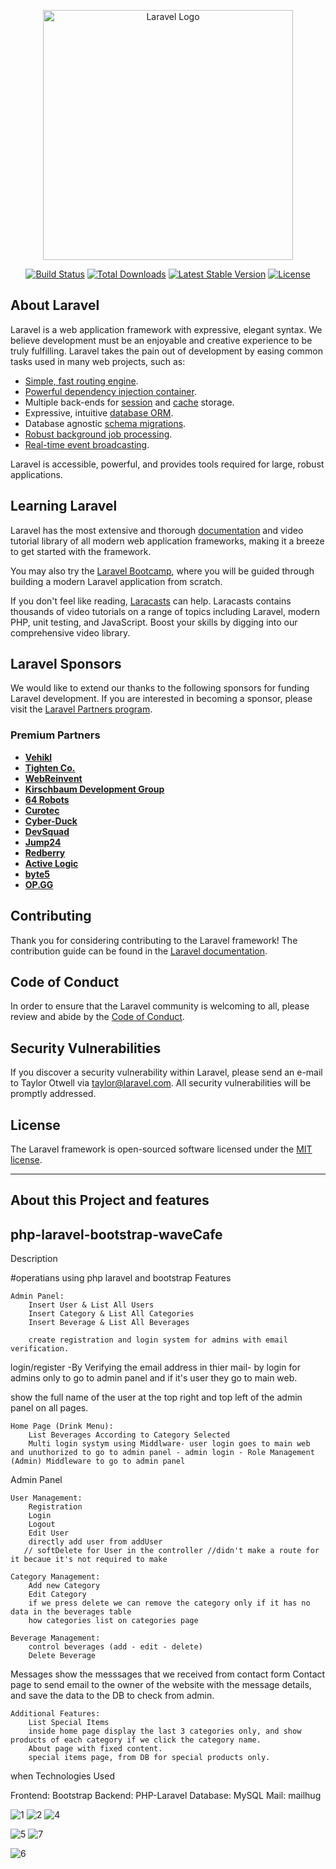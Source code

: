<p align="center"><a href="https://laravel.com" target="_blank"><img src="https://raw.githubusercontent.com/laravel/art/master/logo-lockup/5%20SVG/2%20CMYK/1%20Full%20Color/laravel-logolockup-cmyk-red.svg" width="400" alt="Laravel Logo"></a></p>

<p align="center">
<a href="https://github.com/laravel/framework/actions"><img src="https://github.com/laravel/framework/workflows/tests/badge.svg" alt="Build Status"></a>
<a href="https://packagist.org/packages/laravel/framework"><img src="https://img.shields.io/packagist/dt/laravel/framework" alt="Total Downloads"></a>
<a href="https://packagist.org/packages/laravel/framework"><img src="https://img.shields.io/packagist/v/laravel/framework" alt="Latest Stable Version"></a>
<a href="https://packagist.org/packages/laravel/framework"><img src="https://img.shields.io/packagist/l/laravel/framework" alt="License"></a>
</p>

## About Laravel

Laravel is a web application framework with expressive, elegant syntax. We believe development must be an enjoyable and creative experience to be truly fulfilling. Laravel takes the pain out of development by easing common tasks used in many web projects, such as:

- [Simple, fast routing engine](https://laravel.com/docs/routing).
- [Powerful dependency injection container](https://laravel.com/docs/container).
- Multiple back-ends for [session](https://laravel.com/docs/session) and [cache](https://laravel.com/docs/cache) storage.
- Expressive, intuitive [database ORM](https://laravel.com/docs/eloquent).
- Database agnostic [schema migrations](https://laravel.com/docs/migrations).
- [Robust background job processing](https://laravel.com/docs/queues).
- [Real-time event broadcasting](https://laravel.com/docs/broadcasting).

Laravel is accessible, powerful, and provides tools required for large, robust applications.

## Learning Laravel

Laravel has the most extensive and thorough [documentation](https://laravel.com/docs) and video tutorial library of all modern web application frameworks, making it a breeze to get started with the framework.

You may also try the [Laravel Bootcamp](https://bootcamp.laravel.com), where you will be guided through building a modern Laravel application from scratch.

If you don't feel like reading, [Laracasts](https://laracasts.com) can help. Laracasts contains thousands of video tutorials on a range of topics including Laravel, modern PHP, unit testing, and JavaScript. Boost your skills by digging into our comprehensive video library.

## Laravel Sponsors

We would like to extend our thanks to the following sponsors for funding Laravel development. If you are interested in becoming a sponsor, please visit the [Laravel Partners program](https://partners.laravel.com).

### Premium Partners

- **[Vehikl](https://vehikl.com/)**
- **[Tighten Co.](https://tighten.co)**
- **[WebReinvent](https://webreinvent.com/)**
- **[Kirschbaum Development Group](https://kirschbaumdevelopment.com)**
- **[64 Robots](https://64robots.com)**
- **[Curotec](https://www.curotec.com/services/technologies/laravel/)**
- **[Cyber-Duck](https://cyber-duck.co.uk)**
- **[DevSquad](https://devsquad.com/hire-laravel-developers)**
- **[Jump24](https://jump24.co.uk)**
- **[Redberry](https://redberry.international/laravel/)**
- **[Active Logic](https://activelogic.com)**
- **[byte5](https://byte5.de)**
- **[OP.GG](https://op.gg)**

## Contributing

Thank you for considering contributing to the Laravel framework! The contribution guide can be found in the [Laravel documentation](https://laravel.com/docs/contributions).

## Code of Conduct

In order to ensure that the Laravel community is welcoming to all, please review and abide by the [Code of Conduct](https://laravel.com/docs/contributions#code-of-conduct).

## Security Vulnerabilities

If you discover a security vulnerability within Laravel, please send an e-mail to Taylor Otwell via [taylor@laravel.com](mailto:taylor@laravel.com). All security vulnerabilities will be promptly addressed.

## License

The Laravel framework is open-sourced software licensed under the [MIT license](https://opensource.org/licenses/MIT).



---------
## About this Project and features
 ## php-laravel-bootstrap-waveCafe
Description

#operatians using php laravel and bootstrap
Features

    Admin Panel:
        Insert User & List All Users
        Insert Category & List All Categories
        Insert Beverage & List All Beverages

        create registration and login system for admins with email verification.
        
login/register -By Verifying the email address in thier mail- by login for admins only to go to admin panel and if it's user they go to main web.

show the full name of the user at the top right and top left of the admin panel on all pages.

    Home Page (Drink Menu):
        List Beverages According to Category Selected
        Multi login systym using Middlware- user login goes to main web and unuthorized to go to admin panel - admin login - Role Management (Admin) Middleware to go to admin panel

        
Admin Panel

    User Management:
        Registration
        Login
        Logout
        Edit User
        directly add user from addUser
       // softDelete for User in the controller //didn't make a route for it becaue it's not required to make

    Category Management:
        Add new Category
        Edit Category
        if we press delete we can remove the category only if it has no data in the beverages table
        how categories list on categories page

    Beverage Management:
        control beverages (add - edit - delete)
        Delete Beverage

   Messages
       show the messsages that we received from contact form
       Contact page to send email to the owner of the website with the message details, and save the data to the DB to check from admin.
       
    Additional Features:
        List Special Items
        inside home page display the last 3 categories only, and show products of each category if we click the category name.
        About page with fixed content.
        special items page, from DB for special products only.
when 
Technologies Used 

 
  Frontend: Bootstrap
  Backend: PHP-Laravel
  Database: MySQL
  Mail: mailhug

  
  ![1](https://github.com/MonaHasanin/waveCaffe-Laravel/assets/50083192/8e22eca7-3d0a-4963-9b42-e4a56174d180)
![2](https://github.com/MonaHasanin/waveCaffe-Laravel/assets/50083192/9783f3be-3351-4ab3-9a16-1d4c25b416a6)
![4](https://github.com/MonaHasanin/waveCaffe-Laravel/assets/50083192/7d1c124d-25df-444e-88da-486bdc134314)

![5](https://github.com/MonaHasanin/waveCaffe-Laravel/assets/50083192/5144868f-e577-436f-9705-f2d52fd8cf9d)
![7](https://github.com/MonaHasanin/waveCaffe-Laravel/assets/50083192/a09f2fc1-ab42-4004-a75e-086bccc3c650)

![6](https://github.com/MonaHasanin/waveCaffe-Laravel/assets/50083192/3de29579-ca3a-4583-a671-1b13760ea73a)


